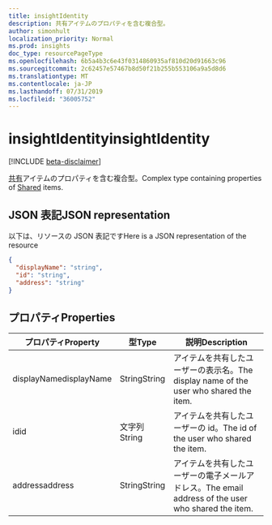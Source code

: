 ```yaml
---
title: insightIdentity
description: 共有アイテムのプロパティを含む複合型。
author: simonhult
localization_priority: Normal
ms.prod: insights
doc_type: resourcePageType
ms.openlocfilehash: 6b5a4b3c6e43f0314860935af810d20d91663c96
ms.sourcegitcommit: 2c62457e57467b8d50f21b255b553106a9a5d8d6
ms.translationtype: MT
ms.contentlocale: ja-JP
ms.lasthandoff: 07/31/2019
ms.locfileid: "36005752"
---
```

# <a name="insightidentity"></a><span data-ttu-id="6c1b4-103">insightIdentity</span><span class="sxs-lookup"><span data-stu-id="6c1b4-103">insightIdentity</span></span>

[!INCLUDE [beta-disclaimer](../../includes/beta-disclaimer.md)]

<span data-ttu-id="6c1b4-104">[共有](insights-shared.md)アイテムのプロパティを含む複合型。</span><span class="sxs-lookup"><span data-stu-id="6c1b4-104">Complex type containing properties of [Shared](insights-shared.md) items.</span></span> 

## <a name="json-representation"></a><span data-ttu-id="6c1b4-105">JSON 表記</span><span class="sxs-lookup"><span data-stu-id="6c1b4-105">JSON representation</span></span>
<span data-ttu-id="6c1b4-106">以下は、リソースの JSON 表記です</span><span class="sxs-lookup"><span data-stu-id="6c1b4-106">Here is a JSON representation of the resource</span></span>

<!-- {
  "blockType": "resource",
  "optionalProperties": [
  ],
  "@odata.type": "microsoft.graph.insightIdentity"
}-->
```json
{
  "displayName": "string",
  "id": "string",
  "address": "string"
}
```

## <a name="properties"></a><span data-ttu-id="6c1b4-107">プロパティ</span><span class="sxs-lookup"><span data-stu-id="6c1b4-107">Properties</span></span>

| <span data-ttu-id="6c1b4-108">プロパティ</span><span class="sxs-lookup"><span data-stu-id="6c1b4-108">Property</span></span>              | <span data-ttu-id="6c1b4-109">型</span><span class="sxs-lookup"><span data-stu-id="6c1b4-109">Type</span></span>          | <span data-ttu-id="6c1b4-110">説明</span><span class="sxs-lookup"><span data-stu-id="6c1b4-110">Description</span></span>  |
| -------------         |-----------    | -------------|
| <span data-ttu-id="6c1b4-111">displayName</span><span class="sxs-lookup"><span data-stu-id="6c1b4-111">displayName</span></span>       | <span data-ttu-id="6c1b4-112">String</span><span class="sxs-lookup"><span data-stu-id="6c1b4-112">String</span></span>          | <span data-ttu-id="6c1b4-113">アイテムを共有したユーザーの表示名。</span><span class="sxs-lookup"><span data-stu-id="6c1b4-113">The display name of the user who shared the item.</span></span> |
| <span data-ttu-id="6c1b4-114">id</span><span class="sxs-lookup"><span data-stu-id="6c1b4-114">id</span></span>              | <span data-ttu-id="6c1b4-115">文字列</span><span class="sxs-lookup"><span data-stu-id="6c1b4-115">String</span></span>        | <span data-ttu-id="6c1b4-116">アイテムを共有したユーザーの id。</span><span class="sxs-lookup"><span data-stu-id="6c1b4-116">The id of the user who shared the item.</span></span>     |
| <span data-ttu-id="6c1b4-117">address</span><span class="sxs-lookup"><span data-stu-id="6c1b4-117">address</span></span>             | <span data-ttu-id="6c1b4-118">String</span><span class="sxs-lookup"><span data-stu-id="6c1b4-118">String</span></span>      | <span data-ttu-id="6c1b4-119">アイテムを共有したユーザーの電子メールアドレス。</span><span class="sxs-lookup"><span data-stu-id="6c1b4-119">The email address of the user who shared the item.</span></span>  |
